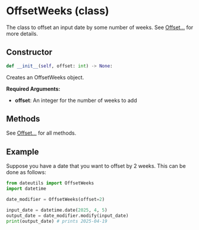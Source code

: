 # OffsetWeeks (class)

The class to offset an input date by some number of weeks. See [Offset...] for more details.

## Constructor

```python
def __init__(self, offset: int) -> None:
```

Creates an OffsetWeeks object.

**Required Arguments:**

- **offset**: An integer for the number of weeks to add

## Methods

See [Offset...] for all methods.

## Example

Suppose you have a date that you want to offset by 2 weeks. This can be done as follows:

```python
from dateutils import OffsetWeeks
import datetime

date_modifier = OffsetWeeks(offset=2)

input_date = datetime.date(2025, 4, 5)
output_date = date_modifier.modify(input_date)
print(output_date) # prints 2025-04-19
```


[Offset...]: ./Offset
